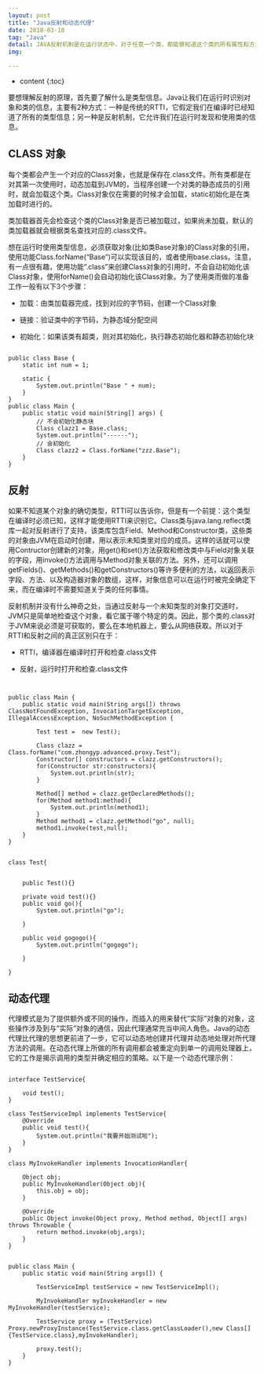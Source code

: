 ```yaml
---
layout: post
title: "Java反射和动态代理"
date: 2018-03-18
tag: "Java"
detail: JAVA反射机制是在运行状态中，对于任意一个类，都能够知道这个类的所有属性和方法；对于任意一个对象，都能够调用它的任意一个方法和属性；这种动态获取的信息以及动态调用对象的方法的功能称为java语言的反射机制。
img: 

---
```


* content
{:toc}

要想理解反射的原理，首先要了解什么是类型信息。Java让我们在运行时识别对象和类的信息，主要有2种方式：一种是传统的RTTI，它假定我们在编译时已经知道了所有的类型信息；另一种是反射机制，它允许我们在运行时发现和使用类的信息。

## CLASS 对象

每个类都会产生一个对应的Class对象，也就是保存在.class文件。所有类都是在对其第一次使用时，动态加载到JVM的，当程序创建一个对类的静态成员的引用时，就会加载这个类。Class对象仅在需要的时候才会加载，static初始化是在类加载时进行的。

类加载器首先会检查这个类的Class对象是否已被加载过，如果尚未加载，默认的类加载器就会根据类名查找对应的.class文件。

想在运行时使用类型信息，必须获取对象(比如类Base对象)的Class对象的引用，使用功能Class.forName(“Base”)可以实现该目的，或者使用base.class。注意，有一点很有趣，使用功能”.class”来创建Class对象的引用时，不会自动初始化该Class对象，使用forName()会自动初始化该Class对象。为了使用类而做的准备工作一般有以下3个步骤：

* 加载：由类加载器完成，找到对应的字节码，创建一个Class对象

* 链接：验证类中的字节码，为静态域分配空间

* 初始化：如果该类有超类，则对其初始化，执行静态初始化器和静态初始化块

```aidl

public class Base {
    static int num = 1;
    
    static {
        System.out.println("Base " + num);
    }
}
public class Main {
    public static void main(String[] args) {
        // 不会初始化静态块
        Class clazz1 = Base.class;
        System.out.println("------");
        // 会初始化
        Class clazz2 = Class.forName("zzz.Base");
    }
}

```

## 反射

如果不知道某个对象的确切类型，RTTI可以告诉你，但是有一个前提：这个类型在编译时必须已知，这样才能使用RTTI来识别它。Class类与java.lang.reflect类库一起对反射进行了支持，该类库包含Field、Method和Constructor类，这些类的对象由JVM在启动时创建，用以表示未知类里对应的成员。这样的话就可以使用Contructor创建新的对象，用get()和set()方法获取和修改类中与Field对象关联的字段，用invoke()方法调用与Method对象关联的方法。另外，还可以调用getFields()、getMethods()和getConstructors()等许多便利的方法，以返回表示字段、方法、以及构造器对象的数组，这样，对象信息可以在运行时被完全确定下来，而在编译时不需要知道关于类的任何事情。

反射机制并没有什么神奇之处，当通过反射与一个未知类型的对象打交道时，JVM只是简单地检查这个对象，看它属于哪个特定的类。因此，那个类的.class对于JVM来说必须是可获取的，要么在本地机器上，要么从网络获取。所以对于RTTI和反射之间的真正区别只在于：

* RTTI，编译器在编译时打开和检查.class文件

* 反射，运行时打开和检查.class文件

```aidl


public class Main {
    public static void main(String args[]) throws ClassNotFoundException, InvocationTargetException, IllegalAccessException, NoSuchMethodException {

        Test test =  new Test();
    
        Class clazz = Class.forName("com.zhongyp.advanced.proxy.Test");
        Constructor[] constructors = clazz.getConstructors();
        for(Constructor str:constructors){
            System.out.println(str);
        }

        Method[] method = clazz.getDeclaredMethods();
        for(Method method1:method){
            System.out.println(method1);
        }
        Method method1 = clazz.getMethod("go", null);
        method1.invoke(test,null);
    }
}
    
    
class Test{


    public Test(){}

    private void test(){}
    public void go(){
        System.out.println("go");

    }

    public void gogogo(){
        System.out.println("gogogo");

    }

}
```

## 动态代理

代理模式是为了提供额外或不同的操作，而插入的用来替代”实际”对象的对象，这些操作涉及到与”实际”对象的通信，因此代理通常充当中间人角色。Java的动态代理比代理的思想更前进了一步，它可以动态地创建并代理并动态地处理对所代理方法的调用。在动态代理上所做的所有调用都会被重定向到单一的调用处理器上，它的工作是揭示调用的类型并确定相应的策略。以下是一个动态代理示例：

```aidl

interface TestService{

    void test();
}

class TestServiceImpl implements TestService{
    @Override
    public void test(){
        System.out.println("我要开始测试啦");
    }
}

class MyInvokeHandler implements InvocationHandler{

    Object obj;
    public MyInvokeHandler(Object obj){
        this.obj = obj;
    }

    @Override
    public Object invoke(Object proxy, Method method, Object[] args) throws Throwable {
        return method.invoke(obj,args);
    }
}


public class Main {
    public static void main(String args[]) {

        TestServiceImpl testService = new TestServiceImpl();

        MyInvokeHandler myInvokeHandler = new MyInvokeHandler(testService);

        TestService proxy = (TestService) Proxy.newProxyInstance(TestService.class.getClassLoader(),new Class[]{TestService.class},myInvokeHandler);

        proxy.test();
    }
}

```




